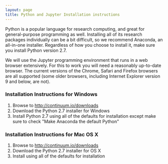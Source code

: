 ```yaml
---
layout: page
title: Python and Jupyter Installation instructions 
---
```



Python is a popular language for research computing, and great for
general-purpose programming as well. Installing all of its research
packages individually can be a bit difficult, so we
recommend Anaconda, an all-in-one installer.  Regardless of how you
choose to install it, make sure you install Python version 2.7.

We will use the Jupyter  programming
environment that runs in a web browser extensively. For this to work you will need
a reasonably up-to-date browser. The current versions of the Chrome,
Safari and Firefox browsers are all supported (some older browsers,
including Internet Explorer version 9 and below, are not).


### Installation Instructions for Windows

1. Browse to http://continuum.io/downloads
2. Download the Python 2.7 installer for Windows
3. Install Python 2.7 using all of the defaults for installation except make sure
to check "Make Anaconda the default Python"

### Installation Instructions for Mac OS X

1. Browse to http://continuum.io/downloads
2. Download the Python 2.7 installer for OS X
3. Install using all of the defaults for installation





